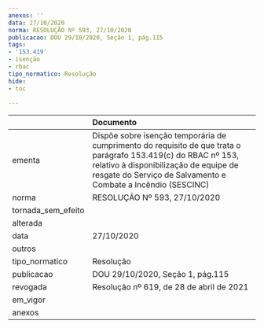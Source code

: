 ```yaml
---
anexos: ''
data: 27/10/2020
norma: RESOLUÇÃO Nº 593, 27/10/2020
publicacao: DOU 29/10/2020, Seção 1, pág.115
tags:
- '153.419'
- isenção
- rbac
tipo_normatico: Resolução
hide: 
- toc 
 
---
```


|                    | Documento                                                                                                                                                                                                                |
|:-------------------|:-------------------------------------------------------------------------------------------------------------------------------------------------------------------------------------------------------------------------|
| ementa             | Dispõe sobre isenção temporária de cumprimento do requisito de que trata o parágrafo 153.419(c) do RBAC nº 153, relativo à disponibilização de equipe de resgate do Serviço de Salvamento e Combate a Incêndio (SESCINC) |
| norma              | RESOLUÇÃO Nº 593, 27/10/2020                                                                                                                                                                                             |
| tornada_sem_efeito |                                                                                                                                                                                                                          |
| alterada           |                                                                                                                                                                                                                          |
| data               | 27/10/2020                                                                                                                                                                                                               |
| outros             |                                                                                                                                                                                                                          |
| tipo_normatico     | Resolução                                                                                                                                                                                                                |
| publicacao         | DOU 29/10/2020, Seção 1, pág.115                                                                                                                                                                                         |
| revogada           | Resolução nº 619, de 28 de abril de 2021                                                                                                                                                                                 |
| em_vigor           |                                                                                                                                                                                                                          |
| anexos             |                                                                                                                                                                                                                          |